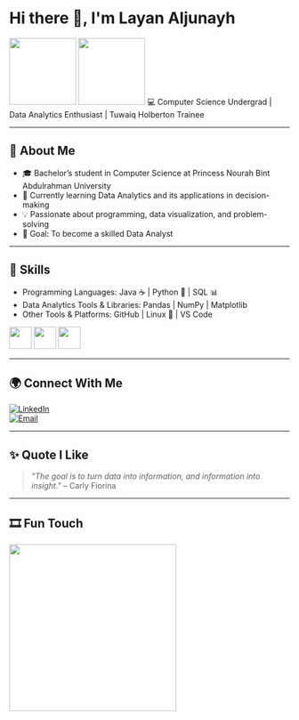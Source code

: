 # Hi there 👋, I'm Layan Aljunayh  

<img src="https://upload.wikimedia.org/wikipedia/commons/5/59/Princess_Nourah_Bint_Abdulrahman_University_logo.png" width="120">  
<img src="https://tuwaiq.edu.sa/static/media/logo.8d382d45.svg" width="120">  
💻 Computer Science Undergrad | Data Analytics Enthusiast | Tuwaiq Holberton Trainee  

---

## 🔹 About Me
- 🎓 Bachelor’s student in Computer Science at Princess Nourah Bint Abdulrahman University  
- 🌱 Currently learning Data Analytics and its applications in decision-making  
- 💡 Passionate about programming, data visualization, and problem-solving  
- 🎯 Goal: To become a skilled Data Analyst  

---

## 🔧 Skills
- Programming Languages: Java ☕ | Python 🐍 | SQL 📊  
- Data Analytics Tools & Libraries: Pandas | NumPy | Matplotlib  
- Other Tools & Platforms: GitHub | Linux 🐧 | VS Code  

<img src="https://cdn.jsdelivr.net/gh/devicons/devicon/icons/java/java-original.svg" width="40"/>  
<img src="https://cdn.jsdelivr.net/gh/devicons/devicon/icons/python/python-original.svg" width="40"/>  
<img src="https://cdn.jsdelivr.net/gh/devicons/devicon/icons/mysql/mysql-original.svg" width="40"/>  

---

## 🌍 Connect With Me
[![LinkedIn](https://img.shields.io/badge/LinkedIn-blue?style=flat&logo=linkedin)](https://www.linkedin.com/in/layan-aljunayh-?utm_source=share&utm_campaign=share_via&utm_content=profile&utm_medium=ios_app)  
[![Email](https://img.shields.io/badge/Email-red?style=flat&logo=gmail)](mailto:layanazizcs@gmail.com)  

---

## ✨ Quote I Like
> *"The goal is to turn data into information, and information into insight."* – Carly Fiorina  

---

## 🎞 Fun Touch
<img src="https://i.pinimg.com/originals/f5/8f/e8/f58fe8e19a7e25ddf0c459a3599261d6.gif" width="300">
